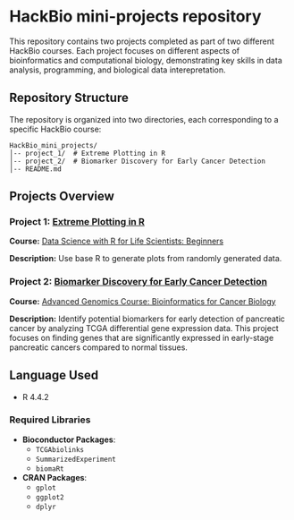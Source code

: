 # HackBio mini-projects repository

This repository contains two projects completed as part of two different HackBio courses. Each project focuses on different aspects of bioinformatics and computational biology, demonstrating key skills in data analysis, programming, and biological data interepretation.

## Repository Structure
The repository is organized into two directories, each corresponding to a specific HackBio course:
```
HackBio_mini_projects/
│-- project_1/  # Extreme Plotting in R
│-- project_2/  # Biomarker Discovery for Early Cancer Detection
│-- README.md
```

## Projects Overview

### Project 1: [Extreme Plotting in R](https://github.com/manal-agdada/HackBio_mini_projects/tree/main/project_1)

**Course:** [Data Science with R for Life Scientists: Beginners](https://thehackbio.com/courses/2) 

**Description:** Use base R to generate plots from randomly generated data.

### Project 2: [Biomarker Discovery for Early Cancer Detection](https://github.com/manal-agdada/HackBio_mini_projects/tree/main/project_2)

**Course:** [Advanced Genomics Course: Bioinformatics for Cancer Biology](https://thehackbio.com/courses/59)

**Description:** Identify potential biomarkers for early detection of pancreatic cancer by analyzing TCGA differential gene expression data. This project focuses on finding genes that are significantly expressed in early-stage pancreatic cancers compared to normal tissues.


## Language Used
- R 4.4.2

### Required Libraries  
- **Bioconductor Packages**:  
  - `TCGAbiolinks`  
  - `SummarizedExperiment`  
  - `biomaRt`  
- **CRAN Packages**:  
  - `gplot`
  - `ggplot2`
  - `dplyr`
